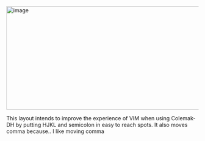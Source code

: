 <img width="715" height="271" alt="image" src="https://github.com/user-attachments/assets/8a403a6b-daef-4fd6-86c5-2b4ad38c4f73" />

This layout intends to improve the experience of VIM when using Colemak-DH by putting HJKL and semicolon in easy to reach spots. It also moves comma because.. I like moving comma
